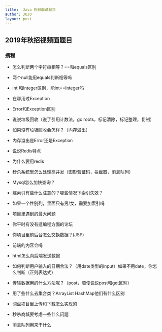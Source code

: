 ```yaml
---
title:  Java 视频面试题目
author: JOJO
layout: post
---
```


## 2019年秋招视频面题目

### 携程

* 怎么判断两个字符串相等？==和equals区别
* 两个null能用equals判断相等吗
* int 和Integer区别，能int==Integer吗
* 在哪用过Exception
* Error和Exception区别
* 说说垃圾回收（说了引用计数法，gc roots，标记清除，标记整理，复制）
* 如果没有垃圾回收会怎样？（内存溢出）
* 内存溢出是Error还是Exception
* 说说Redis特点
* 为什么要用redis
* 秒杀系统里怎么处理高并发（图形验证码，拦截器，消息队列）
* Mysql怎么加快查询？
* 建索引有些什么注意的？哪些情况下索引失效？
* 如果一个性别列，里面只有男/女，需要加索引吗
* 项目里遇到的最大问题
* 你平时有没有逛编程方面的论坛
* 你项目里前后台怎么交换数据？(JSP)
* 前端的内容会吗
* html怎么向后端发送数据
* 如何判断用户输入的日期合法？（用date类型的input）如果不用date，你怎么判断（正则表达式）
* 传输数据用的什么方法呢？（post，顺便说说post和get区别）

* 用了些什么去集合类？ArrayList HashMap他们有什么区别
* 网盘项目里上传和下载怎么实现的
* 秒杀商城要考虑一些什么问题
* 消息队列用来干什么
